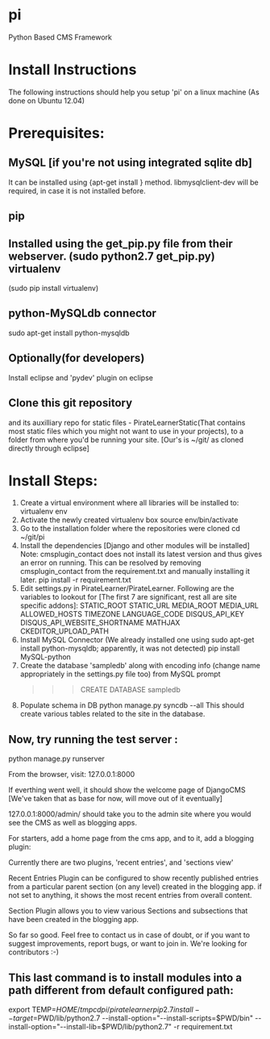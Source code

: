 pi
==

Python Based CMS Framework


Install Instructions
=====================

The following instructions should help you setup 'pi' on a linux machine (As done on Ubuntu 12.04)

Prerequisites:
==============

MySQL [if you're not using integrated sqlite db]
-----
   It can be installed using {apt-get install } method.
   libmysqlclient-dev will be required, in case it is not installed before.

pip
---
   Installed using the get_pip.py file from their webserver. 
      (sudo python2.7 get_pip.py)
virtualenv
----------
   (sudo pip install virtualenv)

python-MySQLdb connector
------------------------
   sudo apt-get install python-mysqldb

Optionally(for developers)
--------------------------
   Install eclipse and 'pydev' plugin on eclipse

Clone this git repository 
-------------------------
and its auxilliary repo for static files - PirateLearnerStatic(That contains most static files which you might not want to use in your projects), to a folder from where you'd be running your site. [Our's is ~/git/ as cloned directly through eclipse]

Install Steps:
==============
1. Create a virtual environment where all libraries will be installed to:
   virtualenv env
2. Activate the newly created virtualenv box
   source env/bin/activate
3. Go to the installation folder where the repositories were cloned
   cd ~/git/pi
4. Install the dependencies [Django and other modules will be installed] Note: cmsplugin_contact does not install its latest version and thus gives an error on running. This can be resolved by removing cmsplugin_contact from the requirement.txt and manually installing it later.
   pip install -r requirement.txt
5. Edit settings.py in PirateLearner/PirateLearner. Following are the variables to lookout for [The first 7 are significant, rest all are site specific addons]:
   STATIC_ROOT
   STATIC_URL
   MEDIA_ROOT
   MEDIA_URL
   ALLOWED_HOSTS
   TIMEZONE
   LANGUAGE_CODE
   DISQUS_API_KEY
   DISQUS_API_WEBSITE_SHORTNAME
   MATHJAX
   CKEDITOR_UPLOAD_PATH
6. Install MySQL Connector (We already installed one using sudo apt-get install python-mysqldb; apparently, it was not detected)
    pip install MySQL-python
7. Create the database 'sampledb' along with encoding info (change name appropriately in the settings.py file too) from MySQL prompt
   >>> CREATE DATABASE sampledb 
8. Populate schema in DB
   python manage.py syncdb --all
   This should create various tables related to the site in the database.

Now, try running the test server :
----------------------------------

python manage.py runserver


From the browser, visit: 127.0.0.1:8000

If everthing went well, it should show the welcome page of DjangoCMS [We've taken that as base for now, will move out of it eventually]

127.0.0.1:8000/admin/ should take you to the admin site where you would see the CMS as well as blogging apps.

For starters, add a home page from the cms app, and to it, add a blogging plugin:

Currently there are two plugins, 'recent entries', and 'sections view'

Recent Entries Plugin can be configured to show recently published entries from a particular parent section (on any level) created in the blogging app. if not set to anything, it shows the most recent entries from overall content.

Section Plugin allows you to view various Sections and subsections that have been created in the blogging app.


So far so good. Feel free to contact us in case of doubt, or if you want to suggest improvements, report bugs, or want to join in. We're looking for contributors :-)


This last command is to install modules into a path different from default configured path:
-------------------------------------------------------------------------------------------

export TEMP=$HOME/tmp
cd pi/piratelearner
pip2.7 install --target=$PWD/lib/python2.7 --install-option="--install-scripts=$PWD/bin" --install-option="--install-lib=$PWD/lib/python2.7" -r requirement.txt
